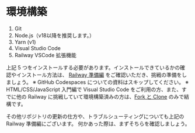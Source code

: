 # 環境構築

1. Git
2. Node.js（v18以降を推奨します。）
3. Yarn (v1)
4. Visual Studio Code
5. Railway VSCode 拡張機能

上記 5 つをインストールする必要があります。インストールできているかの確認やインストール方法は、
[Railway 準備編](https://www.notion.so/techbowl/Railway-ceba695d5014460e9733c2a46318cdec) をご確認いただき、挑戦の準備をしましょう。
※ GitHub Codespaces についての資料はスキップしてください。
※ HTML/CSS/JavaScript 入門編で Visual Studio Code をご利用の方、また、すでに他の Railway に挑戦していて環境構築済みの方は、[Fork と Clone](https://docs.google.com/presentation/d/1SO_A4o5_ADxOTAOWSS5vyxx-sbgM4iU4jeJ_j1GRu2c/edit#slide=id.g2e9a4de2d5a_0_49) のみで結構です。

その他リポジトリの更新の仕方や、トラブルシューティングについても上記の Railway 準備編にございます。
何かあった際は、まずそちらを確認しましょう。
